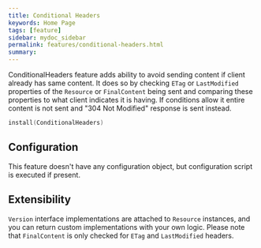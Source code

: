 ```yaml
---
title: Conditional Headers
keywords: Home Page
tags: [feature]
sidebar: mydoc_sidebar
permalink: features/conditional-headers.html
summary: 
---
```


ConditionalHeaders feature adds ability to avoid sending content if client already has same content. It does so by
checking `ETag` or `LastModified` properties of the `Resource` or `FinalContent` being sent and comparing these 
properties to what client indicates it is having. If conditions allow it entire content is not sent and 
"304 Not Modified" response is sent instead. 

```kotlin
install(ConditionalHeaders)
```

## Configuration

This feature doesn't have any configuration object, but configuration script is executed if present.

## Extensibility

`Version` interface implementations are attached to `Resource` instances, and you can return custom implementations
with your own logic. Please note that `FinalContent` is only checked for `ETag` and `LastModified` headers.
